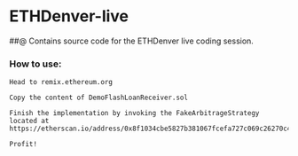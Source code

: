# ETHDenver-live

##@ Contains source code for the ETHDenver live coding session.

### How to use:

    Head to remix.ethereum.org

    Copy the content of DemoFlashLoanReceiver.sol

    Finish the implementation by invoking the FakeArbitrageStrategy located at https://etherscan.io/address/0x8f1034cbe5827b381067fcefa727c069c26270c4#code

    Profit!
